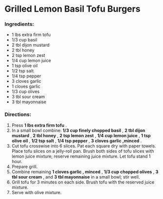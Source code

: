 # Grilled Lemon Basil Tofu Burgers 

### Ingredients: 
* 1 lbs extra firm tofu
* 1/3 cup basil
* 2 tbl dijon mustard
* 2 tbl honey
* 2 tsp lemon zest
* 1/4 cup lemon juice
* 1 tsp olive oil
* 1/2 tsp salt
* 1/4 tsp pepper
* 3 cloves garlic
* 1 cloves garlic
* 1/3 cup olives
* 3 tbl sour cream
* 3 tbl mayonnaise

### Directions: 
1. Press **1 lbs extra firm tofu** . 
2. In a small bowl combine: **1/3 cup finely chopped basil** , **2 tbl dijon mustard** , **2 tbl honey** , **2 tsp lemon zest** , **1/4 cup lemon juice** , **1 tsp olive oil** , **1/2 tsp salt** , **1/4 tsp pepper** , **3 cloves garlic ,minced** . 
3. Cut tofu crosswise into 6 slices. Pat each square dry with paper towels. Place tofu slices on a jelly-roll pan. Brush both sides of tofu slices with lemon juice mixture; reserve remaining juice mixture. Let tofu stand 1 hour. 
4. Prepare grill. 
5. Combine remaining **1 cloves garlic , minced** , **1/3 cup chopped olives** , **3 tbl sour cream** , and **3 tbl mayonnaise** in a small bowl; stir well. 
6. Grill tofu for 3 minutes on each side. Brush tofu with the reserved juice mixture. 
7. Serve with olive mixture. 
